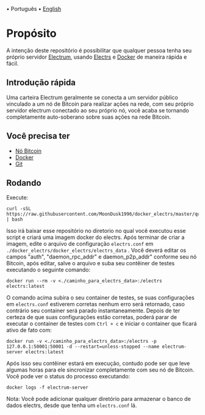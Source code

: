 <p align="left">
<span> • </span>
    <span>
        Português
    </span>
    <span> • </span>
    <a href="README_en.md">
        English
    </a>
</p>

# Propósito
A intenção deste repositório é possibilitar que qualquer pessoa tenha seu próprio servidor [Electrum](https://github.com/spesmilo/electrum), usando [Electrs](https://github.com/romanz/electrs ) e [Docker](https://www.docker.com/) de maneira rápida e fácil.

## Introdução rápida
Uma carteira Electrum geralmente se conecta a um servidor público vinculado a um nó de Bitcoin para realizar ações na rede, com seu próprio servidor electrum conectado ao seu próprio nó, você acaba se tornando completamente auto-soberano sobre suas ações na rede Bitcoin.

## Você precisa ter
- [Nó Bitcoin](https://github.com/bitcoin/bitcoin)
- [Docker](https://www.docker.com/)
- [Git](https://git-scm.com/)

## Rodando
Execute:
```
curl -sSL https://raw.githubusercontent.com/MoonDusk1996/docker_electrs/master/quick_start.sh | bash
```

Isso irá baixar esse repositório no diretorio no qual você executou esse script e criará uma imagem docker do electrs. Após terminar de criar a imagem, edite o arquivo de configuração `electrs.conf` em `./docker_electrs/docker_electrs/electrs_data` . Você deverá editar os campos "auth", "daemon_rpc_addr" e daemon_p2p_addr" conforme seu nó Bitcoin, após editar, salve o arquivo e suba seu contêiner de testes executando o seguinte comando:

```
docker run --rm -v <./caminho_para_electrs_data>:/electrs electrs:latest
```

O comando acima subira o seu container de testes, se suas configurações em `electrs.conf` estiverem corretas nenhum erro será retornado, caso contrário seu container será parado instantaneamente.
Depois de ter certeza de que suas configurações estão corretas, poderá parar de executar o container de testes com `Ctrl + c` e iniciar o container que ficará ativo de fato com:

```
docker run -v <./caminho_para_electrs_data>:/electrs -p 127.0.0.1:50001:50001 -d --restart=unless-stopped --name electrum-server electrs:latest
```

Após isso seu contêiner estará em execução, contudo pode ser que leve algumas horas para ele sincronizar completamente com seu nó de Bitcoin. Você pode ver o status do processo executando:

```
docker logs -f electrum-server
```

Nota: Você pode adicionar qualquer diretório para armazenar o banco de dados electrs, desde que tenha um `electrs.conf` lá.
